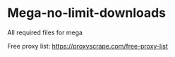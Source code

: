 # Mega-no-limit-downloads
All required files for mega

Free proxy list:
https://proxyscrape.com/free-proxy-list





